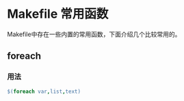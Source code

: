 # Makefile 常用函数

Makefile中存在一些内置的常用函数，下面介绍几个比较常用的。

## foreach

### 用法

```makefile
$(foreach var,list,text)
```







